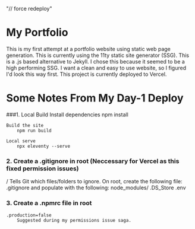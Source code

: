 "// force redeploy" 

# My Portfolio

This is my first attempt at a portfolio website using static web page generation. This is currently using the
11ty static site generator (SSG). This is a .js based alternative to Jekyll. I chose this because it seemed to be a
high performing SSG. I want a clean and easy to use website, so I figured I'd look this way first. This project is
currently deployed to Vercel.

# Some Notes From My Day-1 Deploy

###1. Local Build
	Install dependencies
		npm install

	Build the site
		npm run build
	
	Local serve
		npx eleventy --serve
	
### 2. Create a .gitignore in root (Neccessary for Vercel as this fixed permission issues)
/ Tells Git which files/folders to ignore.
	On root, create the following file: .gitignore and populate with the following:	
		node_modules/
		.DS_Store
		.env

### 3. Create a .npmrc file in root
	.production=false
		Suggested during my permissions issue saga.
		
